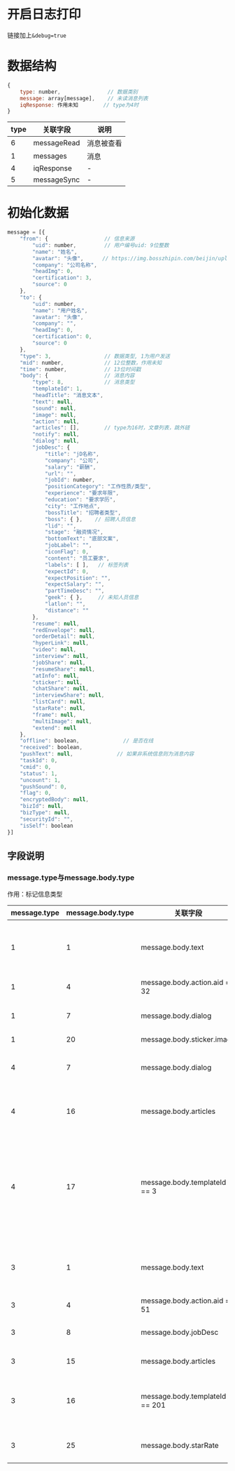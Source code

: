 # 开启日志打印

链接加上`&debug=true`

# 数据结构

```javascript
{
    type: number,               // 数据类别
    message: array[message],    // 未读消息列表
    iqResponse: 作用未知        // type为4时
}
```

type | 关联字段 | 说明
---- | -------- | ----
6 | messageRead | 消息被查看
1 | messages | 消息
4 | iqResponse | -
5 | messageSync | -

# 初始化数据

```javascript
message = [{
    "from": {                  // 信息来源
        "uid": number,         // 用户编号uid: 9位整数
        "name": "姓名",
        "avatar": "头像",      // https://img.bosszhipin.com/beijin/upload/avatar/20210724/*.png
        "company": "公司名称",
        "headImg": 0,
        "certification": 3,
        "source": 0
    },
    "to": {
        "uid": number,
        "name": "用户姓名",
        "avatar": "头像",
        "company": "",
        "headImg": 0,
        "certification": 0,
        "source": 0
    },
    "type": 3,                 // 数据类型, 1为用户发送
    "mid": number,             // 12位整数，作用未知
    "time": number,            // 13位时间戳
    "body": {                  // 消息内容
        "type": 8,             // 消息类型
        "templateId": 1,
        "headTitle": "消息文本",
        "text": null,
        "sound": null,
        "image": null,
        "action": null,
        "articles": [],        // type为16时，文章列表，跳外链
        "notify": null,
        "dialog": null,
        "jobDesc": {
            "title": "jD名称",
            "company": "公司",
            "salary": "薪酬",
            "url": "",
            "jobId": number,
            "positionCategory": "工作性质/类型",
            "experience": "要求年限",
            "education": "要求学历",
            "city": "工作地点",
            "bossTitle": "招聘者类型",
            "boss": { },    // 招聘人员信息
            "lid": "",
            "stage": "融资情况",
            "bottomText": "底部文案",
            "jobLabel": "",
            "iconFlag": 0,
            "content": "员工要求",
            "labels": [ ],   // 标签列表
            "expectId": 0,
            "expectPosition": "",
            "expectSalary": "",
            "partTimeDesc": "",
            "geek": { },     // 未知人员信息
            "latlon": "",
            "distance": ""
        },
        "resume": null,
        "redEnvelope": null,
        "orderDetail": null,
        "hyperLink": null,
        "video": null,
        "interview": null,
        "jobShare": null,
        "resumeShare": null,
        "atInfo": null,
        "sticker": null,
        "chatShare": null,
        "interviewShare": null,
        "listCard": null,
        "starRate": null,
        "frame": null,
        "multiImage": null,
        "extend": null
    },
    "offline": boolean,              // 是否在线
    "received": boolean,
    "pushText": null,              // 如果非系统信息则为消息内容
    "taskId": 0,
    "cmid": 0,
    "status": 1,
    "uncount": 1,
    "pushSound": 0,
    "flag": 0,
    "encryptedBody": null,
    "bizId": null,
    "bizType": null,
    "securityId": "",
    "isSelf": boolean
}]
```

## 字段说明

### message.type与message.body.type

作用：标记信息类型

message.type | message.body.type | 关联字段 | 说明
------------ | ----------------- | -------- | ----
1 | 1 | message.body.text | 用户发送信息(实时)
1 | 4 | message.body.action.aid == 32 | 交换微信
1 | 7 | message.body.dialog | 是否发简历
1 | 20 | message.body.sticker.image | 表情
4 | 7 | message.body.dialog | 设置boss优先提醒
4 | 16 | message.body.articles | 个人竞争力分析
4 | 17 | message.body.templateId == 3 | 该BOSS招聘过程中若向你收费，请举报。
3 | 1 | message.body.text | 用户发送信息(历史)
3 | 4 | message.body.action.aid == 51 | -
3 | 8 | message.body.jobDesc | 系统打招呼
3 | 15 | message.body.articles | 系统通知
3 | 16 | message.body.templateId == 201 | 满意Ta的职位推荐吗？
3 | 25 | message.body.starRate | 系统让vip评分

